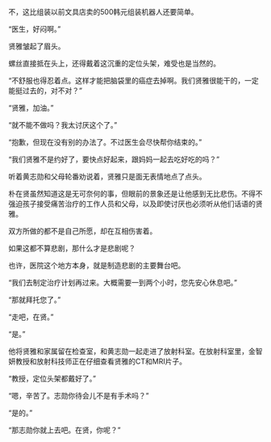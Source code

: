 不，这比组装以前文具店卖的500韩元组装机器人还要简单。

“医生，好闷啊。”

贤雅皱起了眉头。

螺丝直接抵在头上，还得戴着这沉重的定位头架，难受也是当然的。

“不舒服也得忍着点。这样才能把脑袋里的癌症去掉啊。我们贤雅很能干的，一定能挺过去的，对不对？”

“贤雅，加油。”

“就不能不做吗？我太讨厌这个了。”

“抱歉，但现在没有别的办法了。不过医生会尽快帮你结束的。”

“我们贤雅不是约好了，要快点好起来，跟妈妈一起去吃好吃的吗？”

听着黄志勋和父母轮番劝说着，贤雅只是面无表情地点了点头。

朴在贤虽然知道这是无可奈何的事，但眼前的景象还是让他感到无比悲伤。不得不强迫孩子接受痛苦治疗的工作人员和父母，以及即使讨厌也必须听从他们话语的贤雅。

双方所做的都不是自己所愿，却在互相伤害着。

如果这都不算悲剧，那什么才是悲剧呢？

也许，医院这个地方本身，就是制造悲剧的主要舞台吧。

“我们去制定治疗计划再过来。大概需要一到两个小时，您先安心休息吧。”

“那就拜托您了。”

“走吧，在贤。”

“是。”

他将贤雅和家属留在检查室，和黄志勋一起走进了放射科室。在放射科室里，金智妍教授和放射科技师正在仔细查看贤雅的CT和MRI片子。

“教授，定位头架都戴好了。”

“嗯，辛苦了。志勋你待会儿不是有手术吗？”

“是的。”

“那志勋你就上去吧。在贤，你呢？”